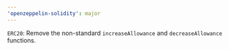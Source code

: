 ```yaml
---
'openzeppelin-solidity': major
---
```


`ERC20`: Remove the non-standard `increaseAllowance` and `decreaseAllowance` functions.
